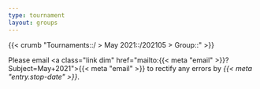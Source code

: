 ```yaml
---
type: tournament
layout: groups
---
```


{{< crumb "Tournaments::/ > May 2021::/202105 > Group::" >}} <span class="js-link dib w1 h1 v-btm"></span>

<div id="js-app" class="mv5"></div>

Please email <a class="link dim" href="mailto:{{< meta "email" >}}?Subject=May+2021">{{< meta "email" >}}</a> to rectify any errors by *{{< meta "entry.stop-date" >}}*.

